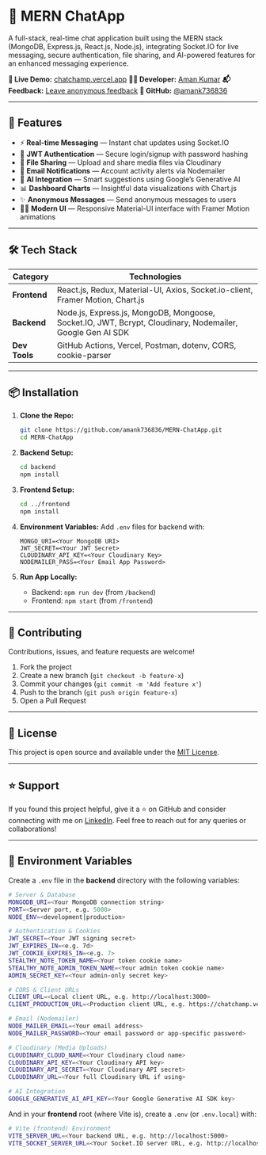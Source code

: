 
# 💬 MERN ChatApp

A full-stack, real-time chat application built using the MERN stack (MongoDB, Express.js, React.js, Node.js), integrating Socket.IO for live messaging, secure authentication, file sharing, and AI-powered features for an enhanced messaging experience.

**🔗 Live Demo:** [chatchamp.vercel.app](https://chatchamp.vercel.app)
**🧑‍💻 Developer:** [Aman Kumar](https://www.linkedin.com/in/amank736836)
**📬 Feedback:** [Leave anonymous feedback](https://chatchamp.vercel.app/u/amank736836)
**📂 GitHub:** [@amank736836](https://github.com/amank736836)

---

## 🚀 Features

* ⚡ **Real-time Messaging** — Instant chat updates using Socket.IO
* 🔐 **JWT Authentication** — Secure login/signup with password hashing
* 📁 **File Sharing** — Upload and share media files via Cloudinary
* 📩 **Email Notifications** — Account activity alerts via Nodemailer
* 🤖 **AI Integration** — Smart suggestions using Google’s Generative AI
* 📊 **Dashboard Charts** — Insightful data visualizations with Chart.js
* ✨ **Anonymous Messages** — Send anonymous messages to users
* 🧑‍🎨 **Modern UI** — Responsive Material-UI interface with Framer Motion animations

---

## 🛠️ Tech Stack

| Category      | Technologies                                                                                              |
| ------------- | --------------------------------------------------------------------------------------------------------- |
| **Frontend**  | React.js, Redux, Material-UI, Axios, Socket.io-client, Framer Motion, Chart.js                            |
| **Backend**   | Node.js, Express.js, MongoDB, Mongoose, Socket.IO, JWT, Bcrypt, Cloudinary, Nodemailer, Google Gen AI SDK |
| **Dev Tools** | GitHub Actions, Vercel, Postman, dotenv, CORS, cookie-parser                                              |

---

## 📦 Installation

1. **Clone the Repo:**

   ```bash
   git clone https://github.com/amank736836/MERN-ChatApp.git
   cd MERN-ChatApp
   ```

2. **Backend Setup:**

   ```bash
   cd backend
   npm install
   ```

3. **Frontend Setup:**

   ```bash
   cd ../frontend
   npm install
   ```

4. **Environment Variables:**
   Add `.env` files for backend with:

   ```
   MONGO_URI=<Your MongoDB URI>
   JWT_SECRET=<Your JWT Secret>
   CLOUDINARY_API_KEY=<Your Cloudinary Key>
   NODEMAILER_PASS=<Your Email App Password>
   ```

5. **Run App Locally:**

   * Backend: `npm run dev` (from `/backend`)
   * Frontend: `npm start` (from `/frontend`)

---

## 🤝 Contributing

Contributions, issues, and feature requests are welcome!

1. Fork the project
2. Create a new branch (`git checkout -b feature-x`)
3. Commit your changes (`git commit -m 'Add feature x'`)
4. Push to the branch (`git push origin feature-x`)
5. Open a Pull Request

---

## 📄 License

This project is open source and available under the [MIT License](LICENSE).

---

## ⭐️ Support

If you found this project helpful, give it a ⭐️ on GitHub and consider connecting with me on [LinkedIn](https://www.linkedin.com/in/amank736836).
Feel free to reach out for any queries or collaborations!

---

## 🔧 Environment Variables

Create a `.env` file in the **backend** directory with the following variables:

```bash
# Server & Database
MONGODB_URI=<Your MongoDB connection string>
PORT=<Server port, e.g. 5000>
NODE_ENV=<development|production>

# Authentication & Cookies
JWT_SECRET=<Your JWT signing secret>
JWT_EXPIRES_IN=<e.g. 7d>
JWT_COOKIE_EXPIRES_IN=<e.g. 7>
STEALTHY_NOTE_TOKEN_NAME=<Your token cookie name>
STEALTHY_NOTE_ADMIN_TOKEN_NAME=<Your admin token cookie name>
ADMIN_SECRET_KEY=<Your admin-only secret key>

# CORS & Client URLs
CLIENT_URL=<Local client URL, e.g. http://localhost:3000>
CLIENT_PRODUCTION_URL=<Production client URL, e.g. https://chatchamp.vercel.app>

# Email (Nodemailer)
NODE_MAILER_EMAIL=<Your email address>
NODE_MAILER_PASSWORD=<Your email password or app-specific password>

# Cloudinary (Media Uploads)
CLOUDINARY_CLOUD_NAME=<Your Cloudinary cloud name>
CLOUDINARY_API_KEY=<Your Cloudinary API key>
CLOUDINARY_API_SECRET=<Your Cloudinary API secret>
CLOUDINARY_URL=<Your full Cloudinary URL if using>

# AI Integration
GOOGLE_GENERATIVE_AI_API_KEY=<Your Google Generative AI SDK key>
````

And in your **frontend** root (where Vite is), create a `.env` (or `.env.local`) with:

```bash
# Vite (frontend) Environment
VITE_SERVER_URL=<Your backend URL, e.g. http://localhost:5000>
VITE_SOCKET_SERVER_URL=<Your Socket.IO server URL, e.g. http://localhost:5000>
